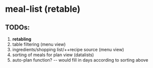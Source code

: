 # meal-list (retable)

## TODOs:
1. **retabling**
2. table filtering (menu view)
3. ingredients/shopping list/++recipe source (menu view)
4. sorting of meals for plan view (datalists)
5. auto-plan function? -- would fill in days according to sorting above